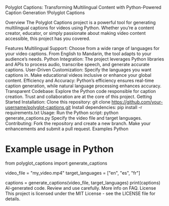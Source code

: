 Polyglot Captions: Transforming Multilingual Content with Python-Powered Caption Generation
!Polyglot Captions

Overview
The Polyglot Captions project is a powerful tool for generating multilingual captions for videos using Python. Whether you’re a content creator, educator, or simply passionate about making video content accessible, this project has you covered.

Features
Multilingual Support: Choose from a wide range of languages for your video captions. From English to Mandarin, the tool adapts to your audience’s needs.
Python Integration: The project leverages Python libraries and APIs to process audio, transcribe speech, and generate accurate captions.
User-Driven Customization: Specify the languages you want captions in. Make educational videos inclusive or enhance your global content.
Efficiency and Accuracy: Python’s efficiency ensures real-time caption generation, while natural language processing enhances accuracy.
Transparent Codebase: Explore the Python code responsible for caption creation. Trust and collaboration are at the core of this project.
Getting Started
Installation:
Clone this repository: git clone https://github.com/your-username/polyglot-captions.git
Install dependencies: pip install -r requirements.txt
Usage:
Run the Python script: python generate_captions.py
Specify the video file and target languages.
Contributing:
Fork the repository and create a new branch.
Make your enhancements and submit a pull request.
Examples
Python

# Example usage in Python
from polyglot_captions import generate_captions

video_file = "my_video.mp4"
target_languages = ["en", "es", "fr"]

captions = generate_captions(video_file, target_languages)
print(captions)
AI-generated code. Review and use carefully. More info on FAQ.
License
This project is licensed under the MIT License - see the LICENSE file for details.
